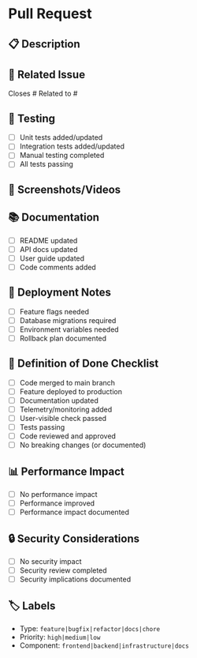 # Pull Request

## 📋 **Description**
<!-- Brief description of changes -->

## 🎯 **Related Issue**
<!-- Link to related issue -->
Closes #
Related to #

## 🧪 **Testing**
<!-- How was this tested? -->
- [ ] Unit tests added/updated
- [ ] Integration tests added/updated
- [ ] Manual testing completed
- [ ] All tests passing

## 📸 **Screenshots/Videos**
<!-- If applicable, add screenshots or videos -->

## 📚 **Documentation**
<!-- What documentation was updated? -->
- [ ] README updated
- [ ] API docs updated
- [ ] User guide updated
- [ ] Code comments added

## 🚀 **Deployment Notes**
<!-- Any special deployment considerations -->
- [ ] Feature flags needed
- [ ] Database migrations required
- [ ] Environment variables needed
- [ ] Rollback plan documented

## 🎯 **Definition of Done Checklist**
- [ ] Code merged to main branch
- [ ] Feature deployed to production
- [ ] Documentation updated
- [ ] Telemetry/monitoring added
- [ ] User-visible check passed
- [ ] Tests passing
- [ ] Code reviewed and approved
- [ ] No breaking changes (or documented)

## 📊 **Performance Impact**
<!-- Any performance considerations -->
- [ ] No performance impact
- [ ] Performance improved
- [ ] Performance impact documented

## 🔒 **Security Considerations**
<!-- Any security implications -->
- [ ] No security impact
- [ ] Security review completed
- [ ] Security implications documented

## 🏷️ **Labels**
<!-- Add relevant labels -->
- Type: `feature|bugfix|refactor|docs|chore`
- Priority: `high|medium|low`
- Component: `frontend|backend|infrastructure|docs`